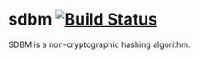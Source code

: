 # sdbm [![Build Status](https://travis-ci.com/bvanrijn/sdbm.svg?branch=master)](https://travis-ci.com/bvanrijn/sdbm)

SDBM is a non-cryptographic hashing algorithm.
